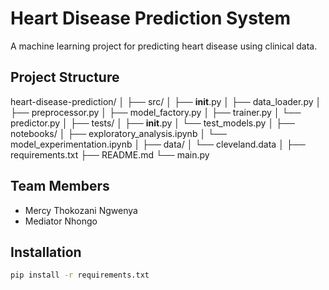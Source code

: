 # Heart Disease Prediction System

A machine learning project for predicting heart disease using clinical data.

## Project Structure

heart-disease-prediction/
│
├── src/
│   ├── __init__.py
│   ├── data_loader.py
│   ├── preprocessor.py
│   ├── model_factory.py
│   ├── trainer.py
│   └── predictor.py
│
├── tests/
│   ├── __init__.py
│   └── test_models.py
│
├── notebooks/
│   ├── exploratory_analysis.ipynb
│   └── model_experimentation.ipynb
│
├── data/
│   └── cleveland.data
│
├── requirements.txt
├── README.md
└── main.py 


## Team Members
- Mercy Thokozani Ngwenya
- Mediator Nhongo

## Installation
```bash
pip install -r requirements.txt


